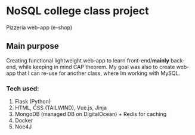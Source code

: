 # NoSQL college class project

Pizzeria web-app (e-shop)

## Main purpose

Creating functional lightweight web-app to learn front-end/**mainly** back-end, while keeping in mind CAP theorem. My goal was also to create web-app that I can re-use for another class, where Im working with MySQL.

### Tech used:
1) Flask (Python)
2) HTML, CSS (TAILWIND), Vue.js, Jinja
2) MongoDB (managed DB on DigitalOcean) + Redis for caching
3) Docker
4) Noe4J

